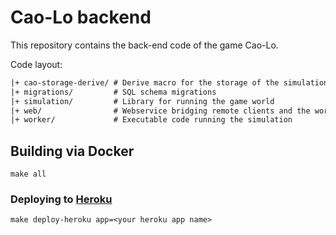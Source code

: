 # Cao-Lo backend

This repository contains the back-end code of the game Cao-Lo.

Code layout:

```txt
|+ cao-storage-derive/ # Derive macro for the storage of the simulation/
|+ migrations/         # SQL schema migrations
|+ simulation/         # Library for running the game world
|+ web/                # Webservice bridging remote clients and the worker
|+ worker/             # Executable code running the simulation
```


## Building via Docker

```
make all
```

### Deploying to [Heroku](https://heroku.com)

`make deploy-heroku app=<your heroku app name>`
